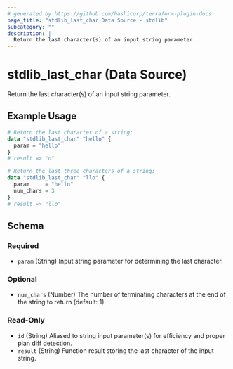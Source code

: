 ```yaml
---
# generated by https://github.com/hashicorp/terraform-plugin-docs
page_title: "stdlib_last_char Data Source - stdlib"
subcategory: ""
description: |-
  Return the last character(s) of an input string parameter.
---
```


# stdlib_last_char (Data Source)

Return the last character(s) of an input string parameter.

## Example Usage

```terraform
# Return the last character of a string:
data "stdlib_last_char" "hello" {
  param = "hello"
}
# result => "o"

# Return the last three characters of a string:
data "stdlib_last_char" "llo" {
  param     = "hello"
  num_chars = 3
}
# result => "llo"
```

<!-- schema generated by tfplugindocs -->
## Schema

### Required

- `param` (String) Input string parameter for determining the last character.

### Optional

- `num_chars` (Number) The number of terminating characters at the end of the string to return (default: 1).

### Read-Only

- `id` (String) Aliased to string input parameter(s) for efficiency and proper plan diff detection.
- `result` (String) Function result storing the last character of the input string.

